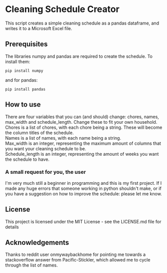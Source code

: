 # Cleaning Schedule Creator

This script creates a simple cleaning schedule as a pandas dataframe, and writes it to a Microsoft Excel file.

## Prerequisites
The libraries numpy and pandas are required to create the schedule. To install them:

```
pip install numpy
```
and for pandas:
```
pip install pandas
```
## How to use
There are four variables that you can (and should) change: chores, names, max_width and schedule_length. Change these to fit your own household.  
Chores is a list of chores, with each chore being a string. These will become the column titles of the schedule.  
Names is a list of names, with each name being a string.  
Max_width is an integer, representing the maximum amount of columns that you want your cleaning schedule to be.  
Schedule_length is an integer, representing the amount of weeks you want the schedule to have.  

### A small request for you, the user
I'm very much still a beginner in programming and this is my first project. If I made any huge errors that someone working in python shouldn't make, or if you have a suggestion on how to improve the schedule: please let me know.

## License
This project is licensed under the MIT License - see the LICENSE.md file for details

## Acknowledgements
Thanks to reddit user onmywaybackhome for pointing me towards a stackoverflow answer from Pacific-Stickler, which allowed me to cycle through the list of names.
